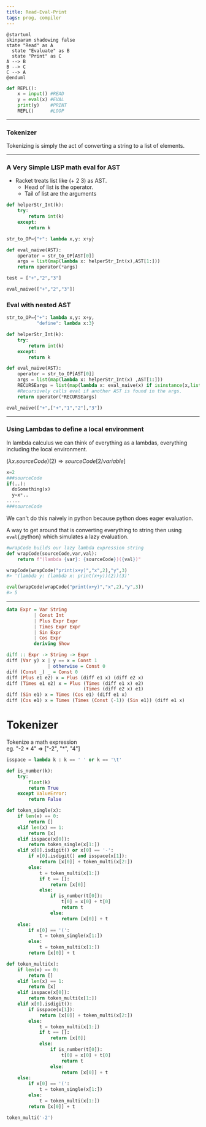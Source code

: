 ```yaml
---
title: Read-Eval-Print
tags: prog, compiler
---
```


```plantuml
@startuml
skinparam shadowing false
state "Read" as A
  state "Evaluate" as B
  state "Print" as C
A --> B 
B --> C 
C --> A
@enduml
```


```python
def REPL():
    x = input() #READ
    y = eval(x) #EVAL
    print(y)    #PRINT
    REPL()      #LOOP

```
---

### Tokenizer

Tokenizing is simply the act of converting a string to a list of elements.

---

### A Very Simple LISP math eval for AST

* Racket treats list like (+ 2 3) as AST.
  * Head of list is the operator.  
  * Tail of list are the arguments 

```python
def helperStr_Int(k):
    try:
        return int(k)
    except:
        return k

str_to_OP={"+": lambda x,y: x+y}

def eval_naive(AST):
    operator = str_to_OP[AST[0]]
    args = list(map(lambda x: helperStr_Int(x),AST[1:]))
    return operator(*args)

test = ["+","2","3"]

eval_naive(["+","2","3"])
```

### Eval with nested AST
```python
str_to_OP={"+": lambda x,y: x+y,
           "define": lambda x:3}

def helperStr_Int(k):
    try:
        return int(k)
    except:
        return k

def eval_naive(AST):
    operator = str_to_OP[AST[0]]
    args = list(map(lambda x: helperStr_Int(x) ,AST[1:]))
    RECURSEargs = list(map(lambda x: eval_naive(x) if isinstance(x,list) else x, args))
    #Recursively calls eval if another AST is found in the args.
    return operator(*RECURSEargs)

eval_naive(["+",["+","1","2"],"3"])
```

---

### Using Lambdas to define a local environment

In lambda calculus we can think of everything as a lambdas, everything including the local environment.

$(\lambda x. sourceCode)(2) \Rightarrow sourceCode[2/variable]$   
```python
x=2
###sourceCode
if(..):
  doSomething(x)
  y=x*..
.....
###sourceCode
```  

We can't do this naively in python because python does eager evaluation.  

A way to get around that is converting everything to string then using `eval`{.python} which simulates a lazy evaluation.




```python
#wrapCode builds our lazy lambda expression string
def wrapCode(sourceCode,var,val):
    return f"(lambda {var}: {sourceCode})({val})"

wrapCode(wrapCode("print(x+y)","x",2),"y",3)
#> '(lambda y: (lambda x: print(x+y))(2))(3)'

eval(wrapCode(wrapCode("print(x+y)","x",2),"y",3))
#> 5
```

---

```haskell
data Expr = Var String
          | Const Int
          | Plus Expr Expr
          | Times Expr Expr
          | Sin Expr
          | Cos Expr
          deriving Show

diff :: Expr -> String -> Expr
diff (Var y) x | y == x = Const 1
               | otherwise = Const 0
diff (Const _) _ = Const 0
diff (Plus e1 e2) x = Plus (diff e1 x) (diff e2 x)
diff (Times e1 e2) x = Plus (Times (diff e1 x) e2)
                            (Times (diff e2 x) e1)
diff (Sin e1) x = Times (Cos e1) (diff e1 x)
diff (Cos e1) x = Times (Times (Const (-1)) (Sin e1)) (diff e1 x)
```

# Tokenizer


Tokenize a math expression  
eg. "-2 * 4" => ["-2", "*", "4"]

```python
isspace = lambda k : k == ' ' or k == '\t'

def is_number(k):
    try:
        float(k)
        return True
    except ValueError:
        return False

def token_single(x):
    if len(x) == 0:
        return []
    elif len(x) == 1:
        return [x]
    elif isspace(x[0]):
        return token_single(x[1:])
    elif x[0].isdigit() or x[0] == '-':
        if x[0].isdigit() and isspace(x[1]):
            return [x[0]] + token_multi(x[2:])
        else:
            t = token_multi(x[1:])
            if t == []:
                return [x[0]]
            else:
                if is_number(t[0]):
                    t[0] = x[0] + t[0]
                    return t
                else:
                    return [x[0]] + t
    else:
        if x[0] == '(':
            t = token_single(x[1:])
        else:
            t = token_multi(x[1:])
        return [x[0]] + t

def token_multi(x):
    if len(x) == 0:
        return []
    elif len(x) == 1:
        return [x]
    elif isspace(x[0]):
        return token_multi(x[1:])
    elif x[0].isdigit():
        if isspace(x[1]):
            return [x[0]] + token_multi(x[2:])
        else:
            t = token_multi(x[1:])
            if t == []:
                return [x[0]]
            else:
                if is_number(t[0]):
                    t[0] = x[0] + t[0]
                    return t
                else:
                    return [x[0]] + t
    else:
        if x[0] == '(':
            t = token_single(x[1:])
        else:
            t = token_multi(x[1:])
        return [x[0]] + t

token_multi('-2')
```
